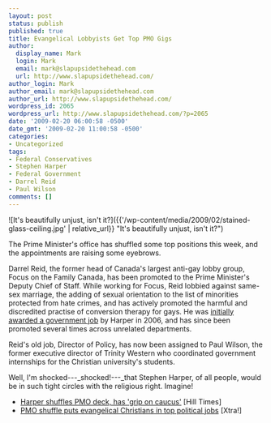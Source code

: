 ```yaml
---
layout: post
status: publish
published: true
title: Evangelical Lobbyists Get Top PMO Gigs
author:
  display_name: Mark
  login: Mark
  email: mark@slapupsidethehead.com
  url: http://www.slapupsidethehead.com/
author_login: Mark
author_email: mark@slapupsidethehead.com
author_url: http://www.slapupsidethehead.com/
wordpress_id: 2065
wordpress_url: http://www.slapupsidethehead.com/?p=2065
date: '2009-02-20 06:00:58 -0500'
date_gmt: '2009-02-20 11:00:58 -0500'
categories:
- Uncategorized
tags:
- Federal Conservatives
- Stephen Harper
- Federal Government
- Darrel Reid
- Paul Wilson
comments: []
---
```

![It's beautifully unjust, isn't it?]({{'/wp-content/media/2009/02/stained-glass-ceiling.jpg' | relative_url}} "It's beautifully unjust, isn't it?")

The Prime Minister's office has shuffled some top positions this week, and the appointments are raising some eyebrows.

Darrel Reid, the former head of Canada's largest anti-gay lobby group, Focus on the Family Canada, has been promoted to the Prime Minister's Deputy Chief of Staff. While working for Focus, Reid lobbied against same-sex marriage, the adding of sexual orientation to the list of minorities protected from hate crimes, and has actively promoted the harmful and discredited practise of conversion therapy for gays.  He was [initially awarded a government job](http://www.slapupsidethehead.com/2006/10/darrel-reid-govt-gig/ "I'm sure his resume made him an ideal fit for the Environment Minister.") by Harper in 2006, and has since been promoted several times across  unrelated departments.

Reid's old job, Director of Policy, has now been assigned to Paul Wilson, the former executive director of Trinity Western who coordinated government internships for the Christian university's students.

Well, I'm shocked---_shocked!---_that Stephen Harper, of all people, would be in such tight circles with the religious right. Imagine!

- [Harper shuffles PMO deck, has 'grip on caucus'](http://www.thehilltimes.ca/html/index.php?display=story&full_path=2009/february/16/pmo_deck/&c=2) [Hill Times]
- [PMO shuffle puts evangelical Christians in top political jobs](http://www.xtra.ca/public/National/PMO_shuffle_puts_evangelical_Christians_in_top_political_jobs-6320.aspx) [Xtra!]
